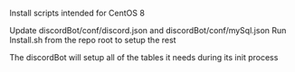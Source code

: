 Install scripts intended for CentOS 8

Update discordBot/conf/discord.json and discordBot/conf/mySql.json
Run Install.sh from the repo root to setup the rest

The discordBot will setup all of the tables it needs during its init process
